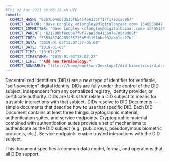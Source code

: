 ```yaml
---
#Fri 02 Apr 2021 06:06:20 AM UTC
commit:
  COMMIT_HASH: "92b7b94eb2d536fb5454e6335ff17f17e3cac8b7"
  COMMIT_AUTHOR: "Dave Longley <dlongley@digitalbazaar.com> 1546538847 -0500"
  COMMIT_COMMITTER: "Dave Longley <dlongley@digitalbazaar.com> 1546538847 -0500"
  COMMIT_PARENT: "621700bfec8ba7f9f77aa5de415697e705a9d09f"
  COMMIT_TREE: "535346740289955715b5d1151bbc032abb1ca27b"
  COMMIT_DATA: "2019-01-03T13:07:27-05:00"
  COMMIT_DATE: "2019-01-03"
  COMMIT_TIME: "18:07:27"
  COMMIT_TIMESTAMP: "2019-01-03T18:07:27"
  COMMIT_LINE: ""Add new terminology."
  COMMIT_RUNNABLE: "file:///home/ewelton/Desktop/I/did-biometrics/did-core-dataset/analysis/gitinfo/92b7b94eb2d536fb5454e6335ff17f17e3cac8b7/snapshot/index.html"
---
```


<section id="abstract">
<p>
Decentralized Identifiers (DIDs) are a new type of identifier for
verifiable, "self-sovereign" digital identity. DIDs are fully under the
control of the DID subject, independent from any centralized registry,
identity provider, or certificate authority. DIDs are URLs that relate
a DID subject to means for trustable interactions with that subject.
DIDs resolve to DID Documents — simple documents that describe how to
use that specific DID. Each DID Document contains at least three
things: cryptographic material, authentication suites, and service
endpoints. Cryptographic material combined with authentication suites
provide a set of mechanisms to authenticate as the DID subject (e.g.,
public keys, pseudonymous biometric protocols, etc.). Service endpoints
enable trusted interactions with the DID subject.
    </p>
<p>
This document specifies a common data model, format, and operations
that all DIDs support.
    </p>
</section>
